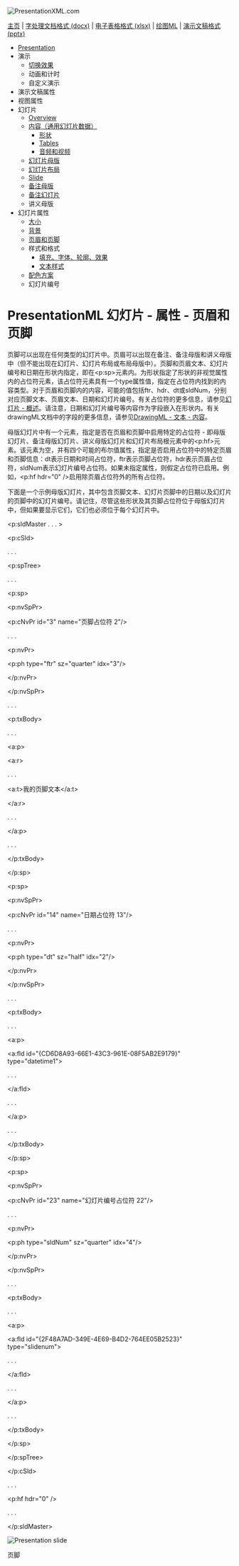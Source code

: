 ![PresentationXML.com](pptxImages\PresentationMLBanner.png)

[主页](index.md) | [字处理文档格式 (docx)](anatomyofOOXML.md) | [电子表格格式 (xlsx)](anatomyofOOXML-xlsx.md) | [绘图ML](drwOverview.md) | [演示文稿格式 (pptx)](anatomyofOOXML-pptx.md)

- [Presentation](prPresentation.md)
- 演示
  - [切换效果](prSlide-transitions.md)
  - 动画和计时
  - 自定义演示
- 演示文稿属性
- 视图属性
- 幻灯片
  - [Overview](prSlide.md)
  - [内容（通用幻灯片数据）](prCommonSlideData.md)
    - [形状](prSlide-shapeTree.md)
    - [Tables](drwTable.md)
    - [音频和视频](prSlide-multiMedia.md)
  - [幻灯片母版](prSlideMaster.md)
  - [幻灯片布局](prSlideLayout.md)
  - [Slide](prPresentationSlide.md)
  - [备注母版](prNotesMaster.md)
  - [备注幻灯片](prNotesSlide.md)
  - 讲义母版
- 幻灯片属性
  - [大小](prSlide-size.md)
  - [背景](prSlide-background.md)
  - [页眉和页脚](prSlide-footer.md)
  - 样式和格式
    - [填充、字体、轮廓、效果](prSlide-styles-themes.md)
    - [文本样式](prSlide-styles-textStyles.md)
  - [配色方案](prSlide-color.md)
  - 幻灯片编号

# PresentationML 幻灯片 - 属性 - 页眉和页脚

页脚可以出现在任何类型的幻灯片中。页眉可以出现在备注、备注母版和讲义母版中（但不能出现在幻灯片、幻灯片布局或布局母版中）。页脚和页眉文本、幻灯片编号和日期在形状内指定，即在<p:sp>元素内。为形状指定了形状的非视觉属性内的占位符元素，该占位符元素具有一个type属性值，指定在占位符内找到的内容类型。对于页眉和页脚内的内容，可能的值包括ftr、hdr、dt或sldNum，分别对应页脚文本、页眉文本、日期和幻灯片编号。有关占位符的更多信息，请参见[幻灯片 - 概述](prSlide.md)。请注意，日期和幻灯片编号等内容作为字段嵌入在形状内。有关drawingML文档中的字段的更多信息，请参见[DrawingML - 文本 - 内容](drwSp-text-paragraph.md)。

母版幻灯片中有一个元素，指定是否在页眉和页脚中启用特定的占位符 - 即母版幻灯片、备注母版幻灯片、讲义母版幻灯片和幻灯片布局根元素中的<p:hf>元素。该元素为空，并有四个可能的布尔值属性，指定是否启用占位符中的特定页眉和页脚信息：dt表示日期和时间占位符，ftr表示页脚占位符，hdr表示页眉占位符，sldNum表示幻灯片编号占位符。如果未指定属性，则假定占位符已启用。例如，<p:hf hdr="0" />启用除页眉占位符外的所有占位符。

下面是一个示例母版幻灯片，其中包含页脚文本、幻灯片页脚中的日期以及幻灯片的页脚中的幻灯片编号。请记住，尽管这些形状及其页脚占位符位于母版幻灯片中，但如果要显示它们，它们也必须位于每个幻灯片中。

<p:sldMaster . . . >

<p:cSld>

. . .

<p:spTree>

. . .

<p:sp>

<p:nvSpPr>

<p:cNvPr id="3" name="页脚占位符 2"/>

. . .

<p:nvPr>

<p:ph type="ftr" sz="quarter" idx="3"/>

</p:nvPr>

</p:nvSpPr>

. . .

<p:txBody>

. . .

<a:p>

<a:r>

. . .

<a:t>我的页脚文本</a:t>

</a:r>

. . .

</a:p>

. . .

</p:txBody>

</p:sp>

<p:sp>

<p:nvSpPr>

<p:cNvPr id="14" name="日期占位符 13"/>

. . .

<p:nvPr>

<p:ph type="dt" sz="half" idx="2"/>

</p:nvPr>

</p:nvSpPr>

. . .

<p:txBody>

. . .

<a:p>

<a:fld id="{CD6D8A93-66E1-43C3-961E-08F5AB2E9179}" type="datetime1">

. . .

</a:fld>

. . .

</a:p>

. . .

</p:txBody>

</p:sp>

<p:sp>

<p:nvSpPr>

<p:cNvPr id="23" name="幻灯片编号占位符 22"/>

. . .

<p:nvPr>

<p:ph type="sldNum" sz="quarter" idx="4"/>

</p:nvPr>

</p:nvSpPr>

. . .

<p:txBody>

. . .

<a:p>

<a:fld id="{2F48A7AD-349E-4E69-B4D2-764EE05B2523}" type="slidenum">

. . .

</a:fld>

. . .

</a:p>

. . .

</p:txBody>

</p:sp>

</p:spTree>

</p:cSld>

. . .

<p:hf hdr="0" />

. . .

</p:sldMaster>

![Presentation slide](pptxImages\ppSlide-footers.gif)

页脚
